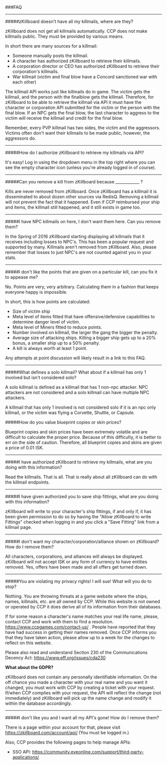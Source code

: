 ###FAQ

***

#####zKillboard doesn&#39;t have all my killmails, where are they?

zKillboard does not get all killmails automatically. CCP does not make killmails public. They must be provided by various means.

In short there are many sources for a killmail:

* Someone manually posts the killmail.
* A character has authorized zKillboard to retrieve their killmails.
* A corporation director or CEO has authorized zKillboard to retrieve their corporation&#39;s killmails.
* War killmail (victim and final blow have a Concord sanctioned war with each other)

The killmail API works just like killmails do in game. The victim gets the killmail, and the person with the finalblow gets the killmail. Therefore, for zKillboard to be able to retrieve the killmail via API it must have the character or corporation API submitted for the victim or the person with the final blow. If an NPC gets the final blow, the last character to aggress to the victim will receive the killmail and credit for the final blow.

Remember, every PVP killmail has two sides, the victim and the aggressors. Victims often don&#39;t want their killmails to be made public, however, the aggressors do. 

***

#####How do I authorize zKillboard to retrieve my killmails via API?

It&#39;s easy! Log in using the dropdown menu in the top right where you can see the empty character icon (unless you&#39;re already logged in of course).

***

#####Can you remove a kill from zKillboard because ____________ ?

Kills are never removed from zKillboard. Once zKillboard has a killmail it is disseminated to about dozen other sources via RedisQ. Removing a killmail will not prevent the fact that it happened. Even if CCP reimbursed your ship and items, the killmail still happened, and it still exists in game too.

***

#####I have NPC killmails on here, I don&#39;t want them here. Can you remove them?

In the Spring of 2016 zKillboard starting displaying all killmails that it receives including losses to NPC&#39;s. This has been a popular request and supported by many. Killmails aren&#39;t removed from zKillboard. Also, please remember that losses to just NPC&#39;s are not counted against you in your stats.

***

#####I don&#39;t like the points that are given on a particular kill, can you fix it to appease me?

No. Points are very, very arbitrary. Calculating them in a fashion that keeps everyone happy is impossible.

In short, this is how points are calculated:

* Size of victim ship
* Meta level of items fitted that have offensive/defensive capabilities to determine danger level of victim.
* Meta level of Miners fitted to reduce points.
* Number involved on killmail, the larger the gang the bigger the penalty.
* Average size of attacking ships. Killing a bigger ship gets up to a 20% bonus, a smaller ship up to a 50% penalty.
* A kill is always worth at least 1 point.

Any attempts at point discussion will likely result in a link to this FAQ.

***

#####What defines a solo killmail? What about if a killmail has only 1 involved but isn't considered solo?

A solo killmail is defined as a killmail that has 1 non-npc attacker. NPC attackers are not considered and a solo killmail can have multiple NPC attackers.

A killmail that has only 1 involved is not considered solo if it is an npc only killmail, or the victim was flying a Corvette, Shuttle, or Capsule.

#####How do you value blueprint copies or skin prices?

Blueprint copies and skin prices have been extremely volatile and are difficult to calculate the proper price. Because of this difficulty, it is better to err on the side of caution. Therefore, all blueprint copies and skins are given a price of 0.01 ISK.

***

#####I have authorized zKillboard to retrieve my killmails, what are you doing with this information?

Read the killmails. That is all. That is really about all zKillboard can do with the killmail endpoints.

***

#####I have given authorized you to save ship fittings, what are you doing with this information?

zKillboard will write to your character&#39;s ship fittings, if and only if, it has been given permission to do so by having the "Allow zKillboard to write Fittings" checked when logging in and you click a "Save Fitting" link from a killmail page.

***

#####I don&#39;t want my character/corporation/alliance shown on zKillboard? How do I remove them?

All characters, corporations, and alliances will always be displayed. zKillboard will not accept ISK or any form of currency to have entities removed. Yes, offers have been made and all offers get turned down.

***

#####You are violating my privacy rights! I will sue! What will you do to stop?

Nothing. You are throwing threats at a game website where the ships, names, killmails, etc. are all owned by CCP. While this website is not owned or operated by CCP it does derive all of its information from their databases. 

If for some reason a character&#39;s name matches your real life name, please, contact CCP and work with them to find a resolution. 
https://www.ccpgames.com/contact-us/ . People have reported that they have had success in getting their names removed. Once CCP informs you that they have taken action, please allow up to a week for the changes to reflect on this website.

Please also read and understand Section 230 of the Communications Decency Act: https://www.eff.org/issues/cda230

<strong>What about the GDPR?</strong><br/>

zKillboard does not contain any personally identifiable information. On the off chance you made a character with your real name and you want it changed, you must work with CCP by creating a ticket with your request. If/when CCP complies with your request, the API will reflect the change (not immediately) and zKillboard will pick up the name change and modify it within the database accordingly.

***

#####I don&#39;t like you and I want all my API&#39;s gone! How do I remove them?

There is a page within your account for that, please visit https://zkillboard.com/account/api/ (You must be logged in.)

Also, CCP provides the following pages to help manage APIs:

* SSO API: https://community.eveonline.com/support/third-party-applications/

